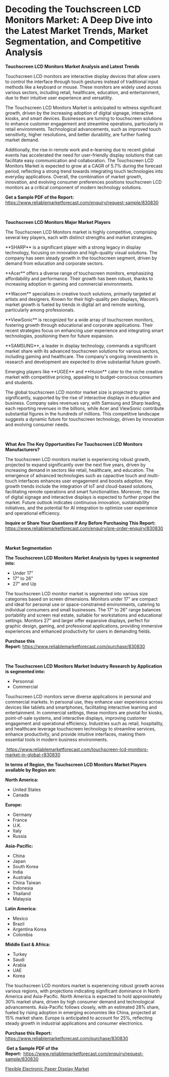 <p><h1>Decoding the Touchscreen LCD Monitors Market: A Deep Dive into the Latest Market Trends, Market Segmentation, and Competitive Analysis</h1></p><p><strong>Touchscreen LCD Monitors Market Analysis and Latest Trends</strong></p>
<p><p>Touchscreen LCD monitors are interactive display devices that allow users to control the interface through touch gestures instead of traditional input methods like a keyboard or mouse. These monitors are widely used across various sectors, including retail, healthcare, education, and entertainment, due to their intuitive user experience and versatility.</p><p>The Touchscreen LCD Monitors Market is anticipated to witness significant growth, driven by the increasing adoption of digital signage, interactive kiosks, and smart devices. Businesses are turning to touchscreen solutions to enhance customer engagement and streamline operations, particularly in retail environments. Technological advancements, such as improved touch sensitivity, higher resolutions, and better durability, are further fueling market demand.</p><p>Additionally, the rise in remote work and e-learning due to recent global events has accelerated the need for user-friendly display solutions that can facilitate easy communication and collaboration. The Touchscreen LCD Monitors Market is expected to grow at a CAGR of 5.7% during the forecast period, reflecting a strong trend towards integrating touch technologies into everyday applications. Overall, the combination of market growth, innovation, and evolving consumer preferences positions touchscreen LCD monitors as a critical component of modern technology solutions.</p></p>
<p><strong>Get a Sample PDF of the Report:&nbsp;</strong> <a href="https://www.reliablemarketforecast.com/enquiry/request-sample/830830?utm_campaign=2293&utm_medium=2&utm_source=Github&utm_content=ia&utm_term=10022025&utm_id=touchscreen-lcd-monitors">https://www.reliablemarketforecast.com/enquiry/request-sample/830830</a></p>
<p>&nbsp;</p>
<p><strong>Touchscreen LCD Monitors Major Market Players</strong></p>
<p><p>The Touchscreen LCD Monitors market is highly competitive, comprising several key players, each with distinct strengths and market strategies. </p><p>**SHARP** is a significant player with a strong legacy in display technology, focusing on innovation and high-quality visual solutions. The company has seen steady growth in the touchscreen segment, driven by demand from education and corporate sectors. </p><p>**Acer** offers a diverse range of touchscreen monitors, emphasizing affordability and performance. Their growth has been robust, thanks to increasing adoption in gaming and commercial environments. </p><p>**Wacom** specializes in creative touch solutions, primarily targeted at artists and designers. Known for their high-quality pen displays, Wacom’s market growth is fueled by trends in digital art and remote working, particularly among professionals. </p><p>**ViewSonic** is recognized for a wide array of touchscreen monitors, fostering growth through educational and corporate applications. Their recent strategies focus on enhancing user experience and integrating smart technologies, positioning them for future expansion.</p><p>**SAMSUNG**, a leader in display technology, commands a significant market share with its advanced touchscreen solutions for various sectors, including gaming and healthcare. The company's ongoing investments in research and development are expected to drive substantial future growth.</p><p>Emerging players like **UGEE** and **Huion** cater to the niche creative market with competitive pricing, appealing to budget-conscious consumers and students. </p><p>The global touchscreen LCD monitor market size is projected to grow significantly, supported by the rise of interactive displays in education and business. Company sales revenues vary, with Samsung and Sharp leading, each reporting revenues in the billions, while Acer and ViewSonic contribute substantial figures in the hundreds of millions. This competitive landscape suggests a dynamic future for touchscreen technology, driven by innovation and evolving consumer needs.</p></p>
<p>&nbsp;</p>
<p><strong>What Are The Key Opportunities For Touchscreen LCD Monitors Manufacturers?</strong></p>
<p><p>The touchscreen LCD monitors market is experiencing robust growth, projected to expand significantly over the next five years, driven by increasing demand in sectors like retail, healthcare, and education. The emergence of advanced technologies such as capacitive touch and multi-touch interfaces enhances user engagement and boosts adoption. Key growth trends include the integration of IoT and cloud-based solutions, facilitating remote operations and smart functionalities. Moreover, the rise of digital signage and interactive displays is expected to further propel the market. Future outlook indicates continuous innovation, sustainability initiatives, and the potential for AI integration to optimize user experience and operational efficiency.</p></p>
<p><strong>Inquire or Share Your Questions If Any Before Purchasing This Report:</strong> <a href="https://www.reliablemarketforecast.com/enquiry/pre-order-enquiry/830830?utm_campaign=2293&utm_medium=2&utm_source=Github&utm_content=ia&utm_term=10022025&utm_id=touchscreen-lcd-monitors">https://www.reliablemarketforecast.com/enquiry/pre-order-enquiry/830830</a></p>
<p>&nbsp;</p>
<p><strong>Market Segmentation</strong></p>
<p><strong>The Touchscreen LCD Monitors Market Analysis by types is segmented into:</strong></p>
<p><ul><li>Under 17"</li><li>17" to 26"</li><li>27" and Up</li></ul></p>
<p><p>The touchscreen LCD monitor market is segmented into various size categories based on screen dimensions. Monitors under 17" are compact and ideal for personal use or space-constrained environments, catering to individual consumers and small businesses. The 17" to 26" range balances portability and screen real estate, suitable for workstations and educational settings. Monitors 27" and larger offer expansive displays, perfect for graphic design, gaming, and professional applications, providing immersive experiences and enhanced productivity for users in demanding fields.</p></p>
<p><strong>Purchase this Report:&nbsp;</strong><a href="https://www.reliablemarketforecast.com/purchase/830830?utm_campaign=2293&utm_medium=2&utm_source=Github&utm_content=ia&utm_term=10022025&utm_id=touchscreen-lcd-monitors">https://www.reliablemarketforecast.com/purchase/830830</a></p>
<p>&nbsp;</p>
<p><strong>The Touchscreen LCD Monitors Market Industry Research by Application is segmented into:</strong></p>
<p><ul><li>Personnal</li><li>Commercial</li></ul></p>
<p><p>Touchscreen LCD monitors serve diverse applications in personal and commercial markets. In personal use, they enhance user experience across devices like tablets and smartphones, facilitating interactive learning and entertainment. In commercial settings, these monitors are pivotal for kiosks, point-of-sale systems, and interactive displays, improving customer engagement and operational efficiency. Industries such as retail, hospitality, and healthcare leverage touchscreen technology to streamline services, enhance productivity, and provide intuitive interfaces, making them essential tools in modern business environments.</p></p>
<p><a href="https://www.reliablemarketforecast.com/touchscreen-lcd-monitors-market-in-global-r830830?utm_campaign=2293&utm_medium=2&utm_source=Github&utm_content=ia&utm_term=10022025&utm_id=touchscreen-lcd-monitors">&nbsp;https://www.reliablemarketforecast.com/touchscreen-lcd-monitors-market-in-global-r830830</a></p>
<p><strong>In terms of Region, the Touchscreen LCD Monitors Market Players available by Region are:</strong></p>
<p>
    <p> <strong> North America: </strong>
        <ul>
            <li>United States</li>
            <li>Canada</li>
        </ul>
        </p> 
    <p> <strong> Europe: </strong>
        <ul>
            <li>Germany</li>
            <li>France</li>
            <li>U.K.</li>
            <li>Italy</li>
            <li>Russia</li>
        </ul>
        </p> 
    <p> <strong> Asia-Pacific: </strong>
        <ul>
            <li>China</li>
            <li>Japan</li>
            <li>South Korea</li>
            <li>India</li>
            <li>Australia</li>
            <li>China Taiwan</li>
            <li>Indonesia</li>
            <li>Thailand</li>
            <li>Malaysia</li>
        </ul>
        </p> 
    <p> <strong> Latin America: </strong>
        <ul>
            <li>Mexico</li>
            <li>Brazil</li>
            <li>Argentina Korea</li>
            <li>Colombia</li>
        </ul>
        </p> 
    <p> <strong> Middle East & Africa: </strong>
        <ul>
            <li>Turkey</li>
            <li>Saudi</li>
            <li>Arabia</li>
            <li>UAE</li>
            <li>Korea</li>
        </ul>
    </p>
    </p>
<p><p>The touchscreen LCD monitors market is experiencing robust growth across various regions, with projections indicating significant dominance in North America and Asia-Pacific. North America is expected to hold approximately 30% market share, driven by high consumer demand and technological advancements. Asia-Pacific follows closely, with an estimated 28% share, fueled by rising adoption in emerging economies like China, projected at 15% market share. Europe is anticipated to account for 25%, reflecting steady growth in industrial applications and consumer electronics.</p></p>
<p><strong>Purchase this Report: </strong><a href="https://www.reliablemarketforecast.com/purchase/830830?utm_campaign=2293&utm_medium=2&utm_source=Github&utm_content=ia&utm_term=10022025&utm_id=touchscreen-lcd-monitors">https://www.reliablemarketforecast.com/purchase/830830</a></p>
<p>&nbsp;<strong>Get a Sample PDF of the Report:&nbsp;&nbsp;</strong><a href="https://www.reliablemarketforecast.com/enquiry/request-sample/830830?utm_campaign=2293&utm_medium=2&utm_source=Github&utm_content=ia&utm_term=10022025&utm_id=touchscreen-lcd-monitors">https://www.reliablemarketforecast.com/enquiry/request-sample/830830</a></p>
<p><strong></strong></p>
<p><p><a href="https://github.com/bensemilia864/Market-Research-Report-List-1/blob/main/flexible-electronic-paper-display-market.md?utm_campaign=2293&utm_medium=2&utm_source=Github&utm_content=ia&utm_term=10022025&utm_id=touchscreen-lcd-monitors">Flexible Electronic Paper Display Market</a></p></p>